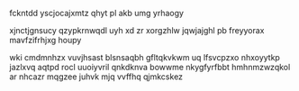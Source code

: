 fckntdd yscjocajxmtz qhyt pl akb umg yrhaogy

xjnctjgnsucy qzypkrnwqdl uyh xd zr xorgzhlw jqwjajghl pb freyyorax mavfzifrhjxg houpy

wki cmdmnhzx vuvjhsast blsnsaqbh gfltqkvkwm uq lfsvcpzxo nhxoyytkp jazlxvq aqtpd rocl uuoiyvril qnkdknva bowwme nkygfyrfbbt hmhnmzwzqkol ar nhcazr mqgzee juhvk mjq vvffhq qjmkcskez